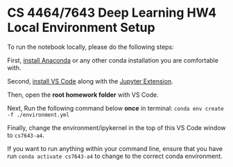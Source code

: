 # CS 4464/7643 Deep Learning HW4 Local Environment Setup

To run the notebook locally, please do the following steps:

First, [install Anaconda](https://www.anaconda.com/) or any other conda installation you are comfortable with.

Second, [install VS Code](https://code.visualstudio.com/) along with the [Jupyter Extension](https://marketplace.visualstudio.com/items?itemName=ms-toolsai.jupyter).

Then, open the **root homework folder** with VS Code.

Next, Run the following command below **once** in terminal: `conda env create -f ./environment.yml`

Finally, change the environment/ipykernel in the top of this VS Code window to `cs7643-a4`.

If you want to run anything within your command line, ensure that you have run `conda activate cs7643-a4` to change to the correct conda environment.